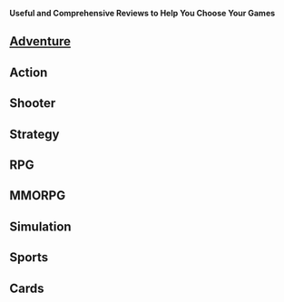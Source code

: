 **Useful and Comprehensive Reviews to Help You Choose Your Games**

## [Adventure](https://aureliussr.github.io/aurelius-reviews/adventure)
## Action
## Shooter
## Strategy
## RPG
## MMORPG
## Simulation
## Sports
## Cards
